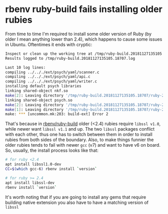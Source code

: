 # rbenv ruby-build fails installing older rubies

From time to time I'm required to install some older version of Ruby (by older I mean anything lower than 2.4), which happens to cause some issues in Ubuntu. Oftentimes it ends with cryptic:

```bash
Inspect or clean up the working tree at /tmp/ruby-build.20181127135105.18707
Results logged to /tmp/ruby-build.20181127135105.18707.log

Last 10 log lines:
compiling ../.././ext/psych/yaml/scanner.c
compiling ../.././ext/psych/yaml/api.c
compiling ../.././ext/psych/yaml/writer.c
installing default psych libraries
linking shared-object nkf.so
make[2]: Leaving directory '/tmp/ruby-build.20181127135105.18707/ruby-2.3.1/ext/nkf'
linking shared-object psych.so
make[2]: Leaving directory '/tmp/ruby-build.20181127135105.18707/ruby-2.3.1/ext/psych'
make[1]: Leaving directory '/tmp/ruby-build.20181127135105.18707/ruby-2.3.1'
make: *** [uncommon.mk:203: build-ext] Error 2
```

That's because in [rbenv/ruby-build](https://github.com/rbenv/ruby-build) older (<2.4) rubies require `libssl v1.0`, while newer want `libssl v1.1` and up. The two `libssl` packages conflict with each other, thus one has to switch between them in order to install rubies from both sides of the boundary. Also, to make things funnier the older rubies tends to fail with newer `gcc` (v7) and want to have v6 on board. So, usually, the install process looks like that:

```bash
# for ruby <2.4
apt install libssl1.0-dev
CC=$(which gcc-6) rbenv install `version`

# for ruby >= 2.4
apt install libssl-dev
rbenv install `version`
```

It's worth noting that if you are going to install any gems that require building native extension you also have to have a matching version of `libssl`
